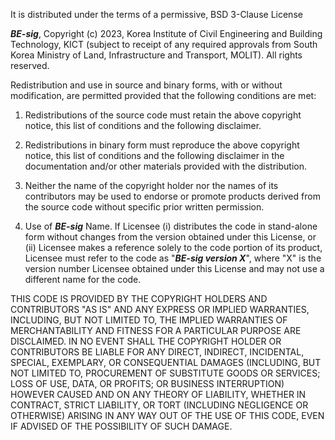 It is distributed under the terms of a permissive, BSD 3-Clause License

***BE-sig***, Copyright (c) 2023, Korea Institute of Civil Engineering and Building Technology, KICT 
(subject to receipt of any required approvals from South Korea Ministry of Land, Infrastructure and Transport, MOLIT). All rights reserved.

Redistribution and use in source and binary forms, with or without
modification, are permitted provided that the following conditions are met:

1. Redistributions of the source code must retain the above copyright notice, this
   list of conditions and the following disclaimer.

2. Redistributions in binary form must reproduce the above copyright notice,
   this list of conditions and the following disclaimer in the documentation
   and/or other materials provided with the distribution.

3. Neither the name of the copyright holder nor the names of its
   contributors may be used to endorse or promote products derived from
   the source code without specific prior written permission.
  
4. Use of ***BE-sig*** Name. If Licensee (i) distributes the code in stand-alone form without changes from the version obtained under this License, or (ii) Licensee makes a reference solely to the code portion of its product, Licensee must refer to the code as "***BE-sig version X***", where "X" is the version number Licensee obtained under this License and may not use a different name for the code.

THIS CODE IS PROVIDED BY THE COPYRIGHT HOLDERS AND CONTRIBUTORS "AS IS"
AND ANY EXPRESS OR IMPLIED WARRANTIES, INCLUDING, BUT NOT LIMITED TO, THE
IMPLIED WARRANTIES OF MERCHANTABILITY AND FITNESS FOR A PARTICULAR PURPOSE ARE
DISCLAIMED. IN NO EVENT SHALL THE COPYRIGHT HOLDER OR CONTRIBUTORS BE LIABLE
FOR ANY DIRECT, INDIRECT, INCIDENTAL, SPECIAL, EXEMPLARY, OR CONSEQUENTIAL
DAMAGES (INCLUDING, BUT NOT LIMITED TO, PROCUREMENT OF SUBSTITUTE GOODS OR
SERVICES; LOSS OF USE, DATA, OR PROFITS; OR BUSINESS INTERRUPTION) HOWEVER
CAUSED AND ON ANY THEORY OF LIABILITY, WHETHER IN CONTRACT, STRICT LIABILITY,
OR TORT (INCLUDING NEGLIGENCE OR OTHERWISE) ARISING IN ANY WAY OUT OF THE USE
OF THIS CODE, EVEN IF ADVISED OF THE POSSIBILITY OF SUCH DAMAGE.
